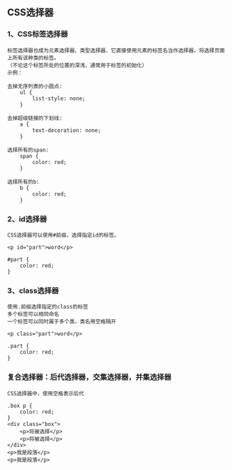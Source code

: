 ## CSS选择器
### 1、CSS标签选择器
    标签选择器也成为元素选择器、类型选择器、它直接使用元素的标签名当作选择器，将选择页面上所有该种类的标签。
    （不论这个标签所处的位置的深浅，通常用于标签的初始化）
    示例：
    
    去掉无序列表的小圆点:
        ul {
            list-style: none;
        }
        
    去掉超级链接的下划线:
        a {
            text-decoration: none;
        }
        
    选择所有的span:
        span {
            color: red;
        }
        
    选择所有的b:
        b {
            color: red;
        }

### 2、id选择器
    CSS选择器可以使用#前缀，选择指定id的标签。

    <p id="part">word</p>

    #part {
        color: red;
    }

### 3、class选择器
    使用.前缀选择指定的class的标签
    多个标签可以相同命名
    一个标签可以同时属于多个类，类名用空格隔开

    <p class="part">word</p>

    .part {
        color: red;
    }

### 复合选择器：后代选择器，交集选择器，并集选择器
    CSS选择器中，使用空格表示后代

    .box p {
        color: red;
    }
    <div class="box">
        <p>将被选择</p>
        <p>将被选择</p>
    </div>
    <p>我是段落</p>
    <p>我是段落</p>

    